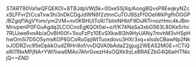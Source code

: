 $START$80Va1wQFQEKOl+8TBJdpVWj5k+00xeSSjXq/AoogBQvsP8EeqkyNZcxSLFFvrZtCcaTxw3hi3nDkCDgJdWN6f2ztnnCuTOJ9SzFf0OeIWkPgfhOGGP/BZgqf1AgVYom/ym2VM+nv0KBHUlToR/TblmNHbtF9DuRlTrnozHmc4kJBmMnvpenlP0FGuAgdq2LCOCnoEgKQOt0ai+o/f/K74NaSa3xbG563L8GKe5rhc7RUJwe6vnAb/aOvBH00f+1IxuFzPz10EvSXkw8l3h9HyUANy7mvhM3vHSpHhwOmSi7D5OSymsKGP6GCoRuGpjWITuoxdovu3HXr3xq+sIsdsCBawNp2NkoJODRZvc95eDpkkOudZRHn9of/vvDQVA0bAdaZ2gjug2WEAS2MGE+rCTiQeRi11NxMPjNA+YWI1iwa6MAo7AhrGvezH4sOQXk9zLeBRAEZbG4Q6aiHTNicjQ==$END$